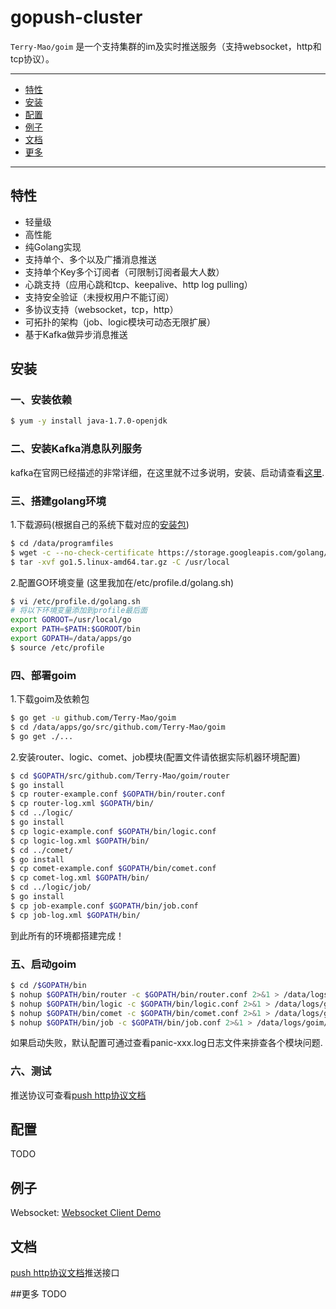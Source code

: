 gopush-cluster
==============
`Terry-Mao/goim` 是一个支持集群的im及实时推送服务（支持websocket，http和tcp协议）。

---------------------------------------
  * [特性](#特性)
  * [安装](#安装)
  * [配置](#配置)
  * [例子](#例子)
  * [文档](#文档)
  * [更多](#更多)

---------------------------------------

## 特性
 * 轻量级
 * 高性能
 * 纯Golang实现
 * 支持单个、多个以及广播消息推送
 * 支持单个Key多个订阅者（可限制订阅者最大人数）
 * 心跳支持（应用心跳和tcp、keepalive、http log pulling）
 * 支持安全验证（未授权用户不能订阅）
 * 多协议支持（websocket，tcp，http）
 * 可拓扑的架构（job、logic模块可动态无限扩展）
 * 基于Kafka做异步消息推送

## 安装
### 一、安装依赖
```sh
$ yum -y install java-1.7.0-openjdk
```

### 二、安装Kafka消息队列服务

kafka在官网已经描述的非常详细，在这里就不过多说明，安装、启动请查看[这里](http://kafka.apache.org/documentation.html#quickstart).

### 三、搭建golang环境
1.下载源码(根据自己的系统下载对应的[安装包](http://golang.org/dl/))
```sh
$ cd /data/programfiles
$ wget -c --no-check-certificate https://storage.googleapis.com/golang/go1.5.linux-amd64.tar.gz
$ tar -xvf go1.5.linux-amd64.tar.gz -C /usr/local
```
2.配置GO环境变量
(这里我加在/etc/profile.d/golang.sh)
```sh
$ vi /etc/profile.d/golang.sh
# 将以下环境变量添加到profile最后面
export GOROOT=/usr/local/go
export PATH=$PATH:$GOROOT/bin
export GOPATH=/data/apps/go
$ source /etc/profile
```

### 四、部署goim
1.下载goim及依赖包
```sh
$ go get -u github.com/Terry-Mao/goim
$ cd /data/apps/go/src/github.com/Terry-Mao/goim
$ go get ./...
```

2.安装router、logic、comet、job模块(配置文件请依据实际机器环境配置)
```sh
$ cd $GOPATH/src/github.com/Terry-Mao/goim/router
$ go install
$ cp router-example.conf $GOPATH/bin/router.conf
$ cp router-log.xml $GOPATH/bin/
$ cd ../logic/
$ go install
$ cp logic-example.conf $GOPATH/bin/logic.conf
$ cp logic-log.xml $GOPATH/bin/
$ cd ../comet/
$ go install
$ cp comet-example.conf $GOPATH/bin/comet.conf
$ cp comet-log.xml $GOPATH/bin/
$ cd ../logic/job/
$ go install
$ cp job-example.conf $GOPATH/bin/job.conf
$ cp job-log.xml $GOPATH/bin/
```
到此所有的环境都搭建完成！

### 五、启动goim
```sh
$ cd /$GOPATH/bin
$ nohup $GOPATH/bin/router -c $GOPATH/bin/router.conf 2>&1 > /data/logs/goim/panic-router.log &
$ nohup $GOPATH/bin/logic -c $GOPATH/bin/logic.conf 2>&1 > /data/logs/goim/panic-logic.log &
$ nohup $GOPATH/bin/comet -c $GOPATH/bin/comet.conf 2>&1 > /data/logs/goim/panic-comet.log &
$ nohup $GOPATH/bin/job -c $GOPATH/bin/job.conf 2>&1 > /data/logs/goim/panic-job.log &
```
如果启动失败，默认配置可通过查看panic-xxx.log日志文件来排查各个模块问题.

### 六、测试

推送协议可查看[push http协议文档](https://github.com/Terry-Mao/goim/blob/master/doc/push.md)

## 配置

TODO

## 例子

Websocket: [Websocket Client Demo](https://github.com/Terry-Mao/goim/tree/master/examples/javascript)

## 文档
[push http协议文档](https://github.com/Terry-Mao/goim/blob/master/doc/push.md)推送接口

##更多
TODO
